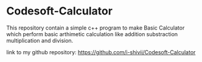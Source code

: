 # Codesoft-Calculator
This repository contain a simple c++ program to make Basic Calculator which perform basic arthimetic calculation like addition substraction multiplication and division. 

link to my github repository: https://github.com/i-shivii/Codesoft-Calculator
